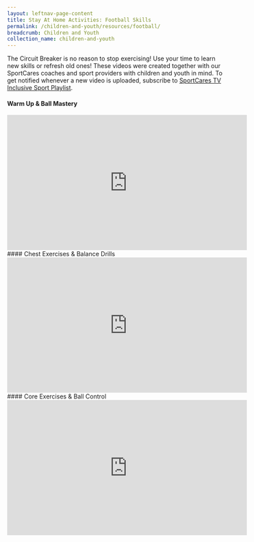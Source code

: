 ```yaml
---
layout: leftnav-page-content
title: Stay At Home Activities: Football Skills
permalink: /children-and-youth/resources/football/
breadcrumb: Children and Youth
collection_name: children-and-youth
---
```


The Circuit Breaker is no reason to stop exercising! Use your time to learn new skills or refresh old ones! These videos were created together with our SportCares coaches and sport providers with children and youth in mind. 
To get notified whenever a new video is uploaded, subscribe to [SportCares TV Inclusive Sport Playlist](https://www.youtube.com/playlist?list=PLcB7q5Kh1WQqOysgj66n-76HgNqt_8sKi).

#### Warm Up & Ball Mastery
<iframe width="560" height="315" src="https://www.youtube.com/embed/fvCFL33o6VM" frameborder="0" allow="accelerometer; autoplay; encrypted-media; gyroscope; picture-in-picture" allowfullscreen></iframe>
#### Chest Exercises & Balance Drills
<iframe width="560" height="315" src="https://www.youtube.com/embed/rqctaxVxdRA" frameborder="0" allow="accelerometer; autoplay; encrypted-media; gyroscope; picture-in-picture" allowfullscreen></iframe>
#### Core Exercises & Ball Control
<iframe width="560" height="315" src="https://www.youtube.com/embed/lXZd7uEFTKk" frameborder="0" allow="accelerometer; autoplay; encrypted-media; gyroscope; picture-in-picture" allowfullscreen></iframe>
